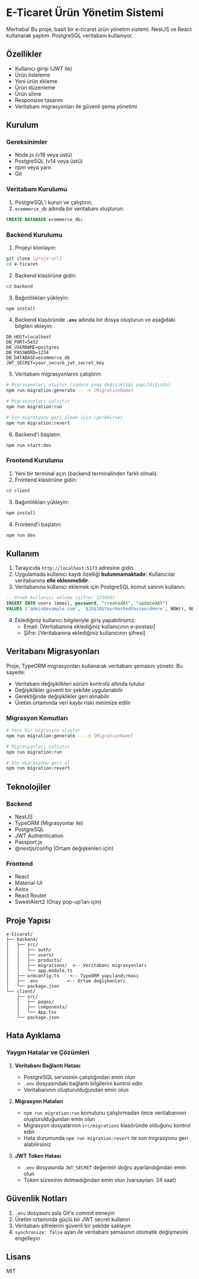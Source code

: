 # E-Ticaret Ürün Yönetim Sistemi

Merhaba! Bu proje, basit bir e-ticaret ürün yönetim sistemi. NestJS ve React kullanarak yaptım. PostgreSQL veritabanı kullanıyor.

## Özellikler

- Kullanıcı girişi (JWT ile)
- Ürün listeleme
- Yeni ürün ekleme
- Ürün düzenleme
- Ürün silme
- Responsive tasarım
- Veritabanı migrasyonları ile güvenli şema yönetimi

## Kurulum

### Gereksinimler

- Node.js (v18 veya üstü)
- PostgreSQL (v14 veya üstü)
- npm veya yarn
- Git

### Veritabanı Kurulumu

1. PostgreSQL'i kurun ve çalıştırın.
2. `ecommerce_db` adında bir veritabanı oluşturun:
```sql
CREATE DATABASE ecommerce_db;
```

### Backend Kurulumu

1. Projeyi klonlayın:
```bash
git clone [proje-url]
cd e-ticaret
```

2. Backend klasörüne gidin:
```bash
cd backend
```

3. Bağımlılıkları yükleyin:
```bash
npm install
```

4. Backend klasöründe **`.env`** adında bir dosya oluşturun ve aşağıdaki bilgileri ekleyin:

```env
DB_HOST=localhost
DB_PORT=5432
DB_USERNAME=postgres
DB_PASSWORD=1234
DB_DATABASE=ecommerce_db
JWT_SECRET=your_secure_jwt_secret_key
```

5. Veritabanı migrasyonlarını çalıştırın:
```bash
# Migrasyonları oluştur (sadece şema değişikliği yapıldığında)
npm run migration:generate -- -n [MigrationName]

# Migrasyonları çalıştır
npm run migration:run

# Son migrasyonu geri almak için (gerekirse)
npm run migration:revert
```

6. Backend'i başlatın:
```bash
npm run start:dev
```

### Frontend Kurulumu

1. Yeni bir terminal açın (backend terminalinden farklı olmalı).
2. Frontend klasörüne gidin:
```bash
cd client
```

3. Bağımlılıkları yükleyin:
```bash
npm install
```

4. Frontend'i başlatın:
```bash
npm run dev
```

## Kullanım

1. Tarayıcıda `http://localhost:5173` adresine gidin.
2. Uygulamada kullanıcı kaydı özelliği **bulunmamaktadır**. Kullanıcılar veritabanına **elle eklenmelidir**.
3. Veritabanına kullanıcı eklemek için PostgreSQL komut satırını kullanın:
```sql
-- Örnek kullanıcı ekleme (şifre: 123456)
INSERT INTO users (email, password, "createdAt", "updatedAt")
VALUES ('admin@example.com', '$2b$10$YourHashedPasswordHere', NOW(), NOW());
```

4. Eklediğiniz kullanıcı bilgileriyle giriş yapabilirsiniz:
   - Email: [Veritabanına eklediğiniz kullanıcının e-postası]
   - Şifre: [Veritabanına eklediğiniz kullanıcının şifresi]

## Veritabanı Migrasyonları

Proje, TypeORM migrasyonları kullanarak veritabanı şemasını yönetir. Bu sayede:
- Veritabanı değişiklikleri sürüm kontrolü altında tutulur
- Değişiklikler güvenli bir şekilde uygulanabilir
- Gerektiğinde değişiklikler geri alınabilir
- Üretim ortamında veri kaybı riski minimize edilir

### Migrasyon Komutları

```bash
# Yeni bir migrasyon oluştur
npm run migration:generate -- -n [MigrationName]

# Migrasyonları çalıştır
npm run migration:run

# Son migrasyonu geri al
npm run migration:revert
```

## Teknolojiler

### Backend
- NestJS
- TypeORM (Migrasyonlar ile)
- PostgreSQL
- JWT Authentication
- Passport.js
- @nestjs/config (Ortam değişkenleri için)

### Frontend
- React
- Material-UI
- Axios
- React Router
- SweetAlert2 (Onay pop-up'ları için)

## Proje Yapısı

```
e-ticaret/
├── backend/
│   ├── src/
│   │   ├── auth/
│   │   ├── users/
│   │   ├── products/
│   │   ├── migrations/  <-- Veritabanı migrasyonları
│   │   └── app.module.ts
│   ├── ormconfig.ts    <-- TypeORM yapılandırması
│   ├── .env           <-- Ortam değişkenleri
│   └── package.json
└── client/
    ├── src/
    │   ├── pages/
    │   ├── components/
    │   └── App.tsx
    └── package.json
```

## Hata Ayıklama

### Yaygın Hatalar ve Çözümleri

1. **Veritabanı Bağlantı Hatası**
   - PostgreSQL servisinin çalıştığından emin olun
   - `.env` dosyasındaki bağlantı bilgilerini kontrol edin
   - Veritabanının oluşturulduğundan emin olun

2. **Migrasyon Hataları**
   - `npm run migration:run` komutunu çalıştırmadan önce veritabanının oluşturulduğundan emin olun
   - Migrasyon dosyalarının `src/migrations` klasöründe olduğunu kontrol edin
   - Hata durumunda `npm run migration:revert` ile son migrasyonu geri alabilirsiniz

3. **JWT Token Hatası**
   - `.env` dosyasında `JWT_SECRET` değerinin doğru ayarlandığından emin olun
   - Token süresinin dolmadığından emin olun (varsayılan: 24 saat)

## Güvenlik Notları

1. `.env` dosyasını asla Git'e commit etmeyin
2. Üretim ortamında güçlü bir JWT secret kullanın
3. Veritabanı şifrelerini güvenli bir şekilde saklayın
4. `synchronize: false` ayarı ile veritabanı şemasının otomatik değişmesini engelleyin

## Lisans

MIT